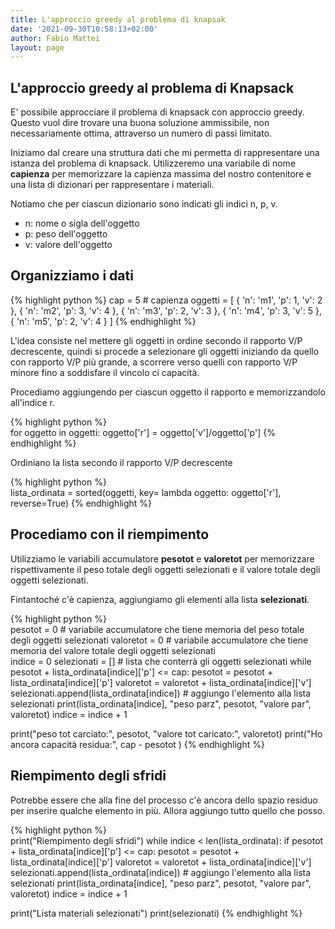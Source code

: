 ```yaml
---
title: L'approccio greedy al problema di knapsak
date: '2021-09-30T10:58:13+02:00'
author: Fabio Mattei
layout: page
---
```


## L'approccio greedy al problema di Knapsack

E' possibile approcciare il problema di knapsack con approccio greedy. Questo vuol dire trovare una buona soluzione ammissibile, non necessariamente ottima, attraverso un numero di passi limitato.

Iniziamo dal creare una struttura dati che mi permetta di rappresentare una istanza del problema di knapsack. Utilizzeremo una variabile di nome **capienza** per memorizzare la capienza massima del nostro contenitore e una lista di dizionari per rappresentare i materiali.

Notiamo che per ciascun dizionario sono indicati gli indici n, p, v.

* n: nome o sigla dell'oggetto
* p: peso dell'oggetto
* v: valore dell'oggetto

## Organizziamo i dati

{% highlight python %}
cap = 5    # capienza
oggetti = [ 
	{ 'n': 'm1', 'p': 1, 'v': 2 }, 
	{ 'n': 'm2', 'p': 3, 'v': 4 }, 
	{ 'n': 'm3', 'p': 2, 'v': 3 }, 
	{ 'n': 'm4', 'p': 3, 'v': 5 }, 
	{ 'n': 'm5', 'p': 2, 'v': 4 } 
]
{% endhighlight %}

L'idea consiste nel mettere gli oggetti in ordine secondo il rapporto V/P decrescente, quindi si procede a selezionare gli oggetti iniziando da quello con rapporto V/P più grande, a scorrere verso quelli con rapporto V/P minore fino a soddisfare il vincolo ci capacità.

Procediamo aggiungendo per ciascun oggetto il rapporto e memorizzandolo all'indice r.

{% highlight python %}            
for oggetto in oggetti:
    oggetto['r'] = oggetto['v']/oggetto['p']
{% endhighlight %}   

Ordiniano la lista secondo il rapporto V/P decrescente

{% highlight python %}     
lista_ordinata = sorted(oggetti, key= lambda oggetto: oggetto['r'], reverse=True)
{% endhighlight %}

## Procediamo con il riempimento

Utilizziamo le variabili accumulatore **pesotot** e **valoretot** per memorizzare rispettivamente il peso totale degli oggetti selezionati e il valore totale degli oggetti selezionati.

Fintantoché c'è capienza, aggiungiamo gli elementi alla lista **selezionati**.

{% highlight python %}    
pesotot = 0      # variabile accumulatore che tiene memoria del peso totale degli oggetti selezionati
valoretot = 0    # variabile accumulatore che tiene memoria del valore totale degli oggetti selezionati    
indice = 0
selezionati = [] # lista che conterrà gli oggetti selezionati
while pesotot + lista_ordinata[indice]['p'] <= cap:
    pesotot = pesotot + lista_ordinata[indice]['p']
    valoretot = valoretot + lista_ordinata[indice]['v']
    selezionati.append(lista_ordinata[indice]) # aggiungo l'elemento alla lista selezionati
    print(lista_ordinata[indice], "peso parz", pesotot, "valore par", valoretot)
    indice = indice + 1

print("peso tot carciato:", pesotot, "valore tot caricato:", valoretot)
print("Ho ancora capacità residua:", cap - pesotot )
{% endhighlight %}

## Riempimento degli sfridi

Potrebbe essere che alla fine del processo c'è ancora dello spazio residuo per inserire qualche elemento in più. Allora aggiungo tutto quello che posso.

{% highlight python %}  
print("Riempimento degli sfridi")
while indice < len(lista_ordinata):
    if pesotot + lista_ordinata[indice]['p'] <= cap:
        pesotot = pesotot + lista_ordinata[indice]['p']
        valoretot = valoretot + lista_ordinata[indice]['v']
        selezionati.append(lista_ordinata[indice]) # aggiungo l'elemento alla lista selezionati
        print(lista_ordinata[indice], "peso parz", pesotot, "valore par", valoretot)
    indice = indice + 1

print("Lista materiali selezionati")
print(selezionati)
{% endhighlight %}


